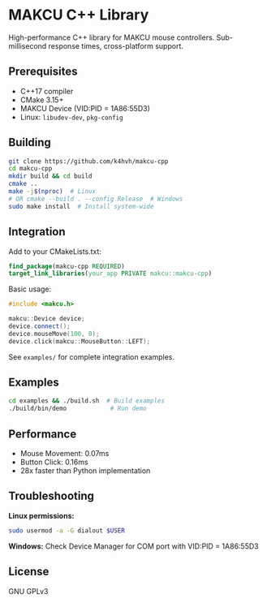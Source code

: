 # MAKCU C++ Library

High-performance C++ library for MAKCU mouse controllers. Sub-millisecond response times, cross-platform support.

## Prerequisites

- C++17 compiler
- CMake 3.15+
- MAKCU Device (VID:PID = 1A86:55D3)
- Linux: `libudev-dev`, `pkg-config`

## Building

```bash
git clone https://github.com/k4hvh/makcu-cpp
cd makcu-cpp
mkdir build && cd build
cmake ..
make -j$(nproc)  # Linux
# OR cmake --build . --config Release  # Windows
sudo make install  # Install system-wide
```

## Integration

Add to your CMakeLists.txt:

```cmake
find_package(makcu-cpp REQUIRED)
target_link_libraries(your_app PRIVATE makcu::makcu-cpp)
```

Basic usage:

```cpp
#include <makcu.h>

makcu::Device device;
device.connect();
device.mouseMove(100, 0);
device.click(makcu::MouseButton::LEFT);
```

See `examples/` for complete integration examples.

## Examples

```bash
cd examples && ./build.sh  # Build examples
./build/bin/demo            # Run demo
```

## Performance

- Mouse Movement: 0.07ms
- Button Click: 0.16ms
- 28x faster than Python implementation

## Troubleshooting

**Linux permissions:**

```bash
sudo usermod -a -G dialout $USER
```

**Windows:** Check Device Manager for COM port with VID:PID = 1A86:55D3

## License

GNU GPLv3
